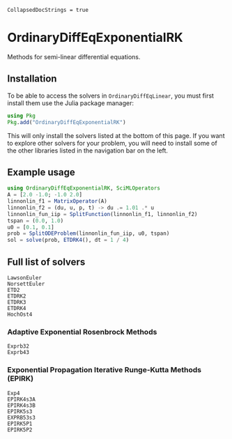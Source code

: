 ```@meta
CollapsedDocStrings = true
```

# OrdinaryDiffEqExponentialRK

Methods for semi-linear differential equations.

## Installation

To be able to access the solvers in `OrdinaryDiffEqLinear`, you must first install them use the Julia package manager:

```julia
using Pkg
Pkg.add("OrdinaryDiffEqExponentialRK")
```

This will only install the solvers listed at the bottom of this page.
If you want to explore other solvers for your problem,
you will need to install some of the other libraries listed in the navigation bar on the left.

## Example usage

```julia
using OrdinaryDiffEqExponentialRK, SciMLOperators
A = [2.0 -1.0; -1.0 2.0]
linnonlin_f1 = MatrixOperator(A)
linnonlin_f2 = (du, u, p, t) -> du .= 1.01 .* u
linnonlin_fun_iip = SplitFunction(linnonlin_f1, linnonlin_f2)
tspan = (0.0, 1.0)
u0 = [0.1, 0.1]
prob = SplitODEProblem(linnonlin_fun_iip, u0, tspan)
sol = solve(prob, ETDRK4(), dt = 1 / 4)
```

## Full list of solvers

```@docs
LawsonEuler
NorsettEuler
ETD2
ETDRK2
ETDRK3
ETDRK4
HochOst4
```

### Adaptive Exponential Rosenbrock Methods

```@docs
Exprb32
Exprb43
```

### Exponential Propagation Iterative Runge-Kutta Methods (EPIRK)

```@docs
Exp4
EPIRK4s3A
EPIRK4s3B
EPIRK5s3
EXPRB53s3
EPIRK5P1
EPIRK5P2
```
